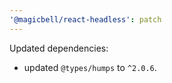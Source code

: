 ```yaml
---
'@magicbell/react-headless': patch
---
```


Updated dependencies:

- updated `@types/humps` to `^2.0.6`.
